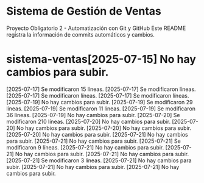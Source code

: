 # Sistema de Gestión de Ventas
Proyecto Obligatorio 2 - Automatización con Git y GitHub
Este README registra la información de commits automáticos y cambios.


# sistema-ventas[2025-07-15] No hay cambios para subir.
[2025-07-17] Se modificaron 15 líneas.
[2025-07-17] Se modificaron  líneas.
[2025-07-17] Se modificaron  líneas.
[2025-07-17] Se modificaron  líneas.
[2025-07-19] No hay cambios para subir.
[2025-07-19] Se modificaron 29 líneas.
[2025-07-19] Se modificaron 11 líneas.
[2025-07-19] Se modificaron 36 líneas.
[2025-07-19] No hay cambios para subir.
[2025-07-20] Se modificaron 210 líneas.
[2025-07-20] No hay cambios para subir.
[2025-07-20] No hay cambios para subir.
[2025-07-20] No hay cambios para subir.
[2025-07-20] No hay cambios para subir.
[2025-07-21] No hay cambios para subir.
[2025-07-21] No hay cambios para subir.
[2025-07-21] Se modificaron 9 líneas.
[2025-07-21] No hay cambios para subir.
[2025-07-21] No hay cambios para subir.
[2025-07-21] No hay cambios para subir.
[2025-07-21] Se modificaron 3 líneas.
[2025-07-21] No hay cambios para subir.
[2025-07-21] No hay cambios para subir.
[2025-07-21] No hay cambios para subir.
